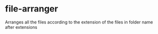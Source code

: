 # file-arranger
Arranges all the files according to the extension of the files in folder name after extensions
